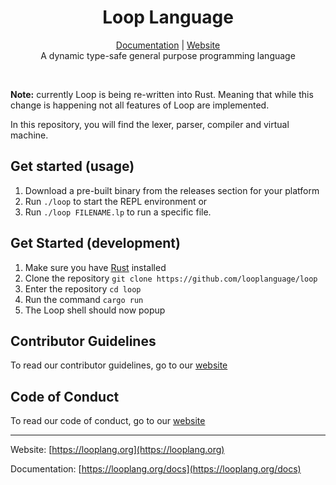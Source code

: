 <h1 align="center">Loop Language</h1>
    <p align="center">
        <a href="https://looplang.org/docs">Documentation</a> |
        <a href="https://looplang.org/">Website</a><br>
    A dynamic type-safe general purpose programming language
    </p>
<br>

**Note:** currently Loop is being re-written into Rust. Meaning that while this
change is happening not all features of Loop are implemented.

In this repository, you will find the lexer, parser, compiler and virtual
machine.<br>

## Get started (usage)

1. Download a pre-built binary from the releases section for your platform
2. Run `./loop` to start the REPL environment or
3. Run `./loop FILENAME.lp` to run a specific file.

## Get Started (development)

1. Make sure you have [Rust](https://www.rust-lang.org/) installed
2. Clone the repository `git clone https://github.com/looplanguage/loop`
3. Enter the repository `cd loop`
4. Run the command `cargo run`
5. The Loop shell should now popup

## Contributor Guidelines

To read our contributor guidelines, go to our
[website](https://looplang.org/contributor_guidelines)

## Code of Conduct

To read our code of conduct, go to our [website](https://looplang.org/conduct)

---

Website: [https://looplang.org](https://looplang.org)

Documentation: [https://looplang.org/docs](https://looplang.org/docs)
